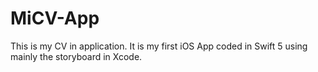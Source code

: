 # MiCV-App
This is my CV in application. It is my first iOS App coded in Swift 5 using mainly the storyboard in Xcode.
